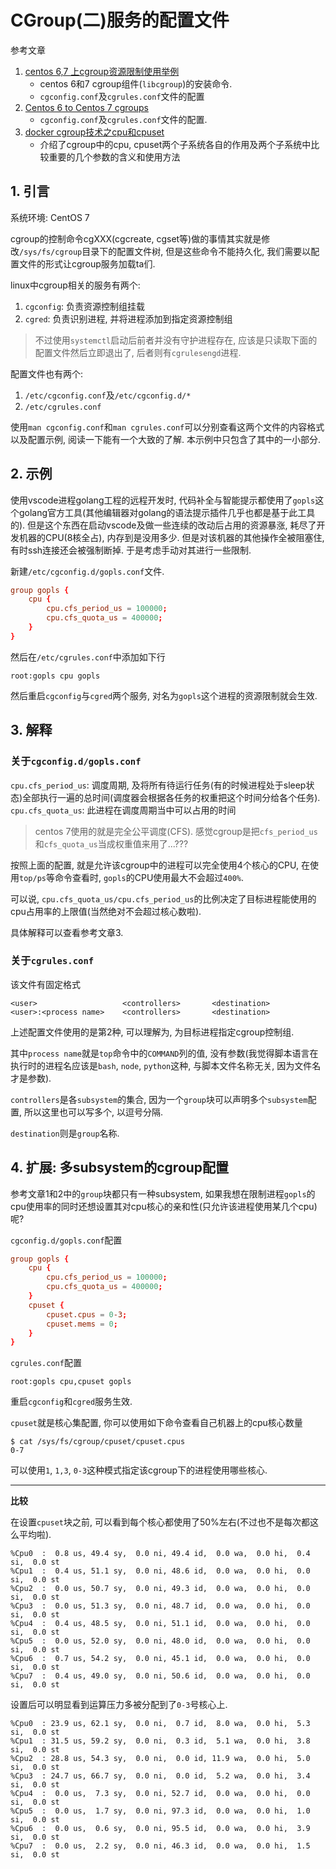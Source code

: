 # CGroup(二)服务的配置文件

参考文章

1. [centos 6,7 上cgroup资源限制使用举例](https://blog.csdn.net/lanyang123456/article/details/81414198)
    - centos 6和7 cgroup组件(`libcgroup`)的安装命令.
    - `cgconfig.conf`及`cgrules.conf`文件的配置
2. [Centos 6 to Centos 7 cgroups](https://serverfault.com/questions/742752/centos-6-to-centos-7-cgroups)
    - `cgconfig.conf`及`cgrules.conf`文件的配置.
3. [docker cgroup技术之cpu和cpuset](https://www.cnblogs.com/charlieroro/p/10281469.html)
    - 介绍了cgroup中的cpu, cpuset两个子系统各自的作用及两个子系统中比较重要的几个参数的含义和使用方法

## 1. 引言

系统环境: CentOS 7

cgroup的控制命令cgXXX(cgcreate, cgset等)做的事情其实就是修改`/sys/fs/cgroup`目录下的配置文件树, 但是这些命令不能持久化, 我们需要以配置文件的形式让cgroup服务加载ta们.

linux中cgroup相关的服务有两个:

1. `cgconfig`: 负责资源控制组挂载
2. `cgred`: 负责识别进程, 并将进程添加到指定资源控制组

> 不过使用`systemctl`启动后前者并没有守护进程存在, 应该是只读取下面的配置文件然后立即退出了, 后者则有`cgrulesengd`进程.

配置文件也有两个: 

1. `/etc/cgconfig.conf`及`/etc/cgconfig.d/*`
2. `/etc/cgrules.conf`

使用`man cgconfig.conf`和`man cgrules.conf`可以分别查看这两个文件的内容格式以及配置示例, 阅读一下能有一个大致的了解. 本示例中只包含了其中的一小部分.

## 2. 示例

使用vscode进程golang工程的远程开发时, 代码补全与智能提示都使用了`gopls`这个golang官方工具(其他编辑器对golang的语法提示插件几乎也都是基于此工具的). 但是这个东西在启动vscode及做一些连续的改动后占用的资源暴涨, 耗尽了开发机器的CPU(8核全占), 内存到是没用多少. 但是对该机器的其他操作全被阻塞住, 有时ssh连接还会被强制断掉. 于是考虑手动对其进行一些限制.

新建`/etc/cgconfig.d/gopls.conf`文件.

```conf
group gopls {
    cpu {
        cpu.cfs_period_us = 100000;
        cpu.cfs_quota_us = 400000;
    }
}
```

然后在`/etc/cgrules.conf`中添加如下行

```
root:gopls cpu gopls
```

然后重启`cgconfig`与`cgred`两个服务, 对名为`gopls`这个进程的资源限制就会生效.

## 3. 解释

### 关于`cgconfig.d/gopls.conf`

`cpu.cfs_period_us`: 调度周期, 及将所有待运行任务(有的时候进程处于sleep状态)全部执行一遍的总时间(调度器会根据各任务的权重把这个时间分给各个任务).
`cpu.cfs_quota_us`: 此进程在调度周期当中可以占用的时间

> centos 7使用的就是完全公平调度(CFS). 感觉cgroup是把`cfs_period_us`和`cfs_quota_us`当成权重值来用了...???

按照上面的配置, 就是允许该cgroup中的进程可以完全使用4个核心的CPU, 在使用`top/ps`等命令查看时, `gopls`的CPU使用最大不会超过`400%`.

可以说, `cpu.cfs_quota_us/cpu.cfs_period_us`的比例决定了目标进程能使用的cpu占用率的上限值(当然绝对不会超过核心数啦).

具体解释可以查看参考文章3.

### 关于`cgrules.conf`

该文件有固定格式

```
<user>                   <controllers>       <destination>
<user>:<process name>    <controllers>       <destination>
```

上述配置文件使用的是第2种, 可以理解为, 为目标进程指定cgroup控制组.

其中`process name`就是`top`命令中的`COMMAND`列的值, 没有参数(我觉得脚本语言在执行时的进程名应该是`bash`, `node`, `python`这种, 与脚本文件名称无关, 因为文件名才是参数).

`controllers`是各`subsystem`的集合, 因为一个`group`块可以声明多个`subsystem`配置, 所以这里也可以写多个, 以逗号分隔.

`destination`则是`group`名称.

## 4. 扩展: 多subsystem的cgroup配置

参考文章1和2中的`group`块都只有一种subsystem, 如果我想在限制进程`gopls`的cpu使用率的同时还想设置其对cpu核心的亲和性(只允许该进程使用某几个cpu)呢?

`cgconfig.d/gopls.conf`配置

```conf
group gopls {
    cpu {
        cpu.cfs_period_us = 100000;
        cpu.cfs_quota_us = 400000;
    }
    cpuset {
        cpuset.cpus = 0-3;
        cpuset.mems = 0;
    }
}
```

`cgrules.conf`配置

```
root:gopls cpu,cpuset gopls
```

重启`cgconfig`和`cgred`服务生效.

`cpuset`就是核心集配置, 你可以使用如下命令查看自己机器上的cpu核心数量

```log
$ cat /sys/fs/cgroup/cpuset/cpuset.cpus
0-7
```

可以使用`1`, `1,3`, `0-3`这种模式指定该cgroup下的进程使用哪些核心.

------

**比较**

在设置`cpuset`块之前, 可以看到每个核心都使用了50%左右(不过也不是每次都这么平均啦).

```log
%Cpu0  :  0.8 us, 49.4 sy,  0.0 ni, 49.4 id,  0.0 wa,  0.0 hi,  0.4 si,  0.0 st
%Cpu1  :  0.4 us, 51.1 sy,  0.0 ni, 48.6 id,  0.0 wa,  0.0 hi,  0.0 si,  0.0 st
%Cpu2  :  0.0 us, 50.7 sy,  0.0 ni, 49.3 id,  0.0 wa,  0.0 hi,  0.0 si,  0.0 st
%Cpu3  :  0.0 us, 51.3 sy,  0.0 ni, 48.7 id,  0.0 wa,  0.0 hi,  0.0 si,  0.0 st
%Cpu4  :  0.4 us, 48.5 sy,  0.0 ni, 51.1 id,  0.0 wa,  0.0 hi,  0.0 si,  0.0 st
%Cpu5  :  0.0 us, 52.0 sy,  0.0 ni, 48.0 id,  0.0 wa,  0.0 hi,  0.0 si,  0.0 st
%Cpu6  :  0.7 us, 54.2 sy,  0.0 ni, 45.1 id,  0.0 wa,  0.0 hi,  0.0 si,  0.0 st
%Cpu7  :  0.4 us, 49.0 sy,  0.0 ni, 50.6 id,  0.0 wa,  0.0 hi,  0.0 si,  0.0 st
```

设置后可以明显看到运算压力多被分配到了`0-3`号核心上.

```log
%Cpu0  : 23.9 us, 62.1 sy,  0.0 ni,  0.7 id,  8.0 wa,  0.0 hi,  5.3 si,  0.0 st
%Cpu1  : 31.5 us, 59.2 sy,  0.0 ni,  0.3 id,  5.1 wa,  0.0 hi,  3.8 si,  0.0 st
%Cpu2  : 28.8 us, 54.3 sy,  0.0 ni,  0.0 id, 11.9 wa,  0.0 hi,  5.0 si,  0.0 st
%Cpu3  : 24.7 us, 66.7 sy,  0.0 ni,  0.0 id,  5.2 wa,  0.0 hi,  3.4 si,  0.0 st
%Cpu4  :  0.0 us,  7.3 sy,  0.0 ni, 52.7 id,  0.0 wa,  0.0 hi,  0.0 si,  0.0 st
%Cpu5  :  0.0 us,  1.7 sy,  0.0 ni, 97.3 id,  0.0 wa,  0.0 hi,  1.0 si,  0.0 st
%Cpu6  :  0.0 us,  0.6 sy,  0.0 ni, 95.5 id,  0.0 wa,  0.0 hi,  3.9 si,  0.0 st
%Cpu7  :  0.0 us,  2.2 sy,  0.0 ni, 46.3 id,  0.0 wa,  0.0 hi,  1.5 si,  0.0 st
```
